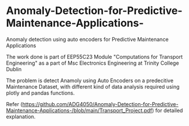 # Anomaly-Detection-for-Predictive-Maintenance-Applications-
Anomaly detection using auto encoders for Predictive Maintenance Applications 

The work done is part of EEP55C23 Module "Computations for Transport Engineering" as a part of Msc Electronics Engineering at Trinity College Dublin

The problem is detect Anamoly using Auto Encoders on a predecitive Maintenance Dataset, with different kind of data analysis required using plotly and pandas functions.

Refer (https://github.com/ADG4050/Anomaly-Detection-for-Predictive-Maintenance-Applications-/blob/main/Transport_Project.pdf) for detailed explanation.
